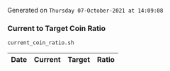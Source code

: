 Generated on `Thursday 07-October-2021 at 14:09:08`

### Current to Target Coin Ratio
`current_coin_ratio.sh`

Date|Current|Target|Ratio
---|---|---|---
